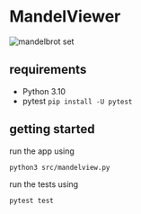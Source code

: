 # MandelViewer

![mandelbrot set](https://upload.wikimedia.org/wikipedia/commons/thumb/2/21/Mandel_zoom_00_mandelbrot_set.jpg/300px-Mandel_zoom_00_mandelbrot_set.jpg)

## requirements
- Python 3.10
- pytest `pip install -U pytest`

## getting started

run the app using
```
python3 src/mandelview.py
```

run the tests using
```
pytest test
```

